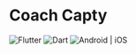 # Coach Capty
![Flutter](https://img.shields.io/badge/Flutter-v3.27.1-blue) ![Dart](https://img.shields.io/badge/Dart-3.6.0-yellow.svg) ![Android | iOS](https://img.shields.io/badge/Android-iOS-blue.svg)